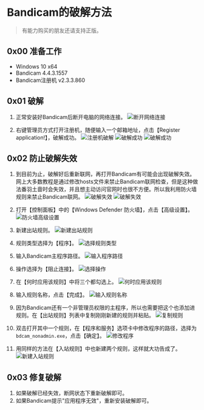# Bandicam的破解方法

> 有能力购买的朋友还请支持正版。

## 0x00 准备工作
* Windows 10 x64
* Bandicam 4.4.3.1557
* Bandicam注册机 v2.3.3.860

## 0x01 破解
1. 正常安装好Bandicam后断开电脑的网络连接。
![断开网络连接](_v_images/20190907190119723_6724.png)

2. 右键管理员方式打开注册机，随便输入一个邮箱地址，点击【Register application!】，破解成功。
![注册机破解](_v_images/20190907191245033_4018.png)
![破解成功](_v_images/20190907191324137_11864.png)
![破解成功](_v_images/20190907191624345_31250.png)

## 0x02 防止破解失效
1. 到目前为止，破解好后重新联网，再打开Bandicam有可能会出现破解失效。网上大多数教程是通过修改hosts文件来禁止Bandicam联网检查，但是这种做法番羽土啬时会失效，并且想主动访问官网时也很不方便。所以我利用防火墙规则来禁止Bandicam联网。
![破解失效](_v_images/20190907192315665_16386.png)
![破解失效](_v_images/20190907192340871_25352.png)

2. 打开【控制面板】中的【Windows Defender 防火墙】，点击【高级设置】。
![防火墙高级设置](_v_images/20190907194200766_2790.png)

3. 新建出站规则。
![新建出站规则](_v_images/20190907194624766_21035.png)

4. 规则类型选择为【程序】。
![选择规则类型](_v_images/20190907194959599_10931.png)

5. 输入Bandicam主程序路径。
![输入程序路径](_v_images/20190907195254583_5448.png)

6. 操作选择为【阻止连接】。
![选择操作](_v_images/20190907195436391_15214.png)

7. 在【何时应用该规则】中将三个都勾选上。
![何时应用该规则](_v_images/20190907195632037_4089.png)

8. 输入规则名称，点击【完成】。
![输入规则名称](_v_images/20190907195815430_4945.png)

9. 因为Bandicam还有一个非管理员权限的主程序，所以也需要把这个也添加进规则。在【出站规则】列表中复制刚刚新建的规则并粘贴。
![复制规则](_v_images/20190907200547132_17549.png)

10. 双击打开其中一个规则，在【程序和服务】选项卡中修改程序的路径，选择为`bdcam_nonadmin.exe`，点击【确定】。
![修改程序](_v_images/20190907201239037_11657.png)

11. 用同样的方法在【入站规则】中也新建两个规则，这样就大功告成了。
![新建入站规则](_v_images/20190907202342427_1505.png)

## 0x03 修复破解
1. 如果破解已经失效，断网状态下重新破解即可。
2. 如果Bandicam提示"应用程序无效"，重新安装破解即可。